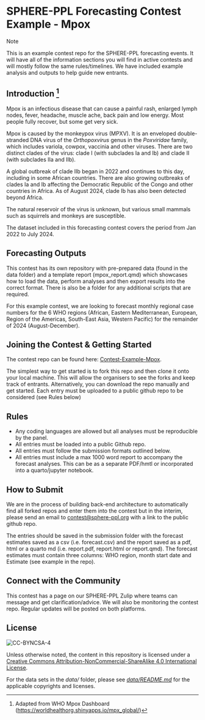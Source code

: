 # SPHERE-PPL Forecasting Contest Example - Mpox

> [!note]
> This is an example contest repo for the SPHERE-PPL forecasting events. It will have all of the information sections you will find in active contests and will mostly follow the same rules/timelines. We have included example analysis and outputs to help guide new entrants.

## Introduction [^readme-1]

[^readme-1]: Adapted from WHO Mpox Dashboard (<https://worldhealthorg.shinyapps.io/mpx_global/>)

Mpox is an infectious disease that can cause a painful rash, enlarged lymph nodes, fever, headache, muscle ache, back pain and low energy. Most people fully recover, but some get very sick. 

Mpox is caused by the monkeypox virus (MPXV). It is an enveloped double-stranded DNA virus of the *Orthopoxvirus* genus in the *Poxviridae* family, which includes variola, cowpox, vaccinia and other viruses. There are two distinct clades of the virus: clade I (with subclades Ia and Ib) and clade II (with subclades IIa and IIb).

A global outbreak of clade IIb began in 2022 and continues to this day, including in some African countries. There are also growing outbreaks of clades Ia and Ib affecting the Democratic Republic of the Congo and other countries in Africa. As of August 2024, clade Ib has also been detected beyond Africa.

The natural reservoir of the virus is unknown, but various small mammals such as squirrels and monkeys are susceptible.

The dataset included in this forecasting contest covers the period from Jan 2022 to July 2024.

## Forecasting Outputs

This contest has its own repository with pre-prepared data (found in the data folder) and a template report (mpox_report.qmd) which showcases how to load the data, perform analyses and then export results into the correct format. There is also be a folder for any additional scripts that are required.

For this example contest, we are looking to forecast monthly regional case numbers for the 6 WHO regions (African, Eastern Mediterranean, European, Region of the Americas, South-East Asia, Western Pacific) for the remainder of 2024 (August-December).

## Joining the Contest & Getting Started

The contest repo can be found here: [Contest-Example-Mpox](https://github.com/SPHERE-PPL/Competition-Example-Mpox).

The simplest way to get started is to fork this repo and then clone it onto your local machine. This will allow the organisers to see the forks and keep track of entrants. Alternatively, you can download the repo manually and get started. Each entry must be uploaded to a public github repo to be considered (see Rules below)

## Rules

-   Any coding languages are allowed but all analyses must be reproducible by the panel.
-   All entries must be loaded into a public Github repo.
-   All entries must follow the submission formats outlined below.
-   All entries must include a max 1000 word report to accompany the forecast analyses. This can be as a separate PDF/hmtl or incorporated into a quarto/jupyter notebook.

## How to Submit

We are in the process of building back-end architecture to automatically find all forked repos and enter them into the contest but in the interim, please send an email to [contest@sphere-ppl.org](mailto:contest@sphere-ppl.org) with a link to the public github repo.

The entries should be saved in the submission folder with the forecast estimates saved as a csv (i.e. forecast.csv) and the report saved as a pdf, html or a quarto md (i.e. report.pdf, report.html or report.qmd). The forecast estimates must contain three columns: WHO region, month start date and Estimate (see example in the repo).

## Connect with the Community

This contest has a page on our SPHERE-PPL Zulip where teams can message and get clarification/advice. We will also be monitoring the contest repo. Regular updates will be posted on both platforms.

## License

![CC-BYNCSA-4](https://i.creativecommons.org/l/by-nc-sa/4.0/88x31.png)

Unless otherwise noted, the content in this repository is licensed under a [Creative Commons Attribution-NonCommercial-ShareAlike 4.0 International License](http://creativecommons.org/licenses/by-nc-sa/4.0/).

For the data sets in the *data/* folder, please see [*data/README.md*](data/README.md) for the applicable copyrights and licenses.
